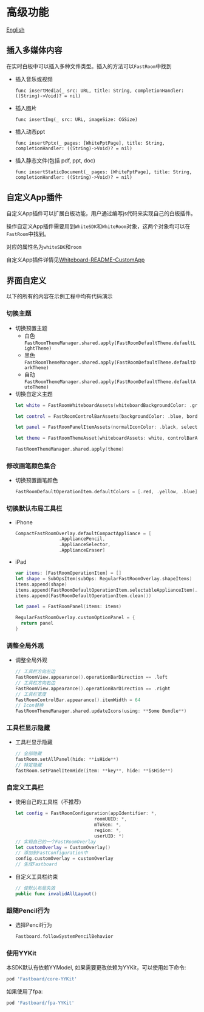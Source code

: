 # 高级功能

[English](Advance)

## 插入多媒体内容

在实时白板中可以插入多种文件类型。插入的方法可以`FastRoom`中找到
- 插入音乐或视频
   
  `func insertMedia(_ src: URL, title: String, completionHandler: ((String)->Void)? = nil)`
- 插入图片

  `func insertImg(_ src: URL, imageSize: CGSize)`
- 插入动态ppt

  `func insertPptx(_ pages: [WhitePptPage],
                           title: String,
                           completionHandler: ((String)->Void)? = nil)`
- 插入静态文件(包括 pdf, ppt, doc)

  `func insertStaticDocument(_ pages: [WhitePptPage],
                                     title: String,
                                     completionHandler: ((String)->Void)? = nil)`

## 自定义App插件

自定义App插件可以扩展白板功能，用户通过编写js代码来实现自己的白板插件。

操作自定义App插件需要用到`WhiteSDK`和`WhiteRoom`对象，这两个对象均可以在`FastRoom`中找到。

对应的属性名为`whiteSDK`和`room`

自定义App插件详情见[Whiteboard-README-CustomApp](https://github.com/netless-io/Whiteboard-iOS/blob/master/README-zh.md#自定义App插件)

## 界面自定义

以下的所有的内容在示例工程中均有代码演示

### 切换主题
- 切换预置主题
    - 白色 `FastRoomThemeManager.shared.apply(FastRoomDefaultTheme.defaultLightTheme)`
    - 黑色 `FastRoomThemeManager.shared.apply(FastRoomDefaultTheme.defaultDarkTheme)`
    - 自动 `FastRoomThemeManager.shared.apply(FastRoomDefaultTheme.defaultAutoTheme)`
- 切换自定义主题
    ```Swift
    let white = FastRoomWhiteboardAssets(whiteboardBackgroundColor: .green, containerColor: .yellow)

    let control = FastRoomControlBarAssets(backgroundColor: .blue, borderColor: .gray, effectStyle: .init(style: .regular))

    let panel = FastRoomPanelItemAssets(normalIconColor: .black, selectedIconColor: .systemRed, highlightBgColor: .cyan, subOpsIndicatorColor: .yellow, pageTextLabelColor: .orange)

    let theme = FastRoomThemeAsset(whiteboardAssets: white, controlBarAssets: control, panelItemAssets: panel)

    FastRoomThemeManager.shared.apply(theme)
    ```

### 修改画笔颜色集合
- 切换预置画笔颜色 
  ```Swift
  FastRoomDefaultOperationItem.defaultColors = [.red, .yellow, .blue]
  ```

### 切换默认布局工具栏
- iPhone
    ```swift
    CompactFastRoomOverlay.defaultCompactAppliance = [
                    .AppliancePencil,
                    .ApplianceSelector,
                    .ApplianceEraser]
    ```
 - iPad
     ```swift
     var items: [FastRoomOperationItem] = []
     let shape = SubOpsItem(subOps: RegularFastRoomOverlay.shapeItems)
     items.append(shape)
     items.append(FastRoomDefaultOperationItem.selectableApplianceItem(.AppliancePencil, shape: nil))
     items.append(FastRoomDefaultOperationItem.clean())

     let panel = FastRoomPanel(items: items)

     RegularFastRoomOverlay.customOptionPanel = {
       return panel
     }
     ```       
### 调整全局外观
- 调整全局外观
  ```swift
  // 工具栏方向左边
  FastRoomView.appearance().operationBarDirection == .left
  // 工具栏方向右边
  FastRoomView.appearance().operationBarDirection == .right
  // 工具栏宽度
  FastRoomControlBar.appearance().itemWidth = 64
  // Icon替换
  FastRoomThemeManager.shared.updateIcons(using: **Some Bundle**)
  ```
### 工具栏显示隐藏
- 工具栏显示隐藏
  ```swift
  // 全部隐藏 
  fastRoom.setAllPanel(hide: **isHide**)
  // 特定隐藏
  fastRoom.setPanelItemHide(item: **key**, hide: **isHide**)
  ```
### 自定义工具栏
- 使用自己的工具栏（不推荐)
  ```swift
  let config = FastRoomConfiguration(appIdentifier: *,
                               roomUUID: *,
                               mToken: *,
                               region: *,
                               userUID: *)
  // 实现自己的一个FastRoomOverlay
  let customOverlay = CustomOverlay()
  // 添加到FastConfiguration中
  config.customOverlay = customOverlay
  // 生成Fastboard
  ```
- 自定义工具栏约束
  ```swift
  // 使默认布局失效
  public func invalidAllLayout()
  ```

### 跟随Pencil行为
- 选择Pencil行为
  ```swift
  Fastboard.followSystemPencilBehavior
  ```

### 使用YYKit
本SDK默认有依赖YYModel, 如果需要更改依赖为YYKit，可以使用如下命令:

``` ruby
pod 'Fastboard/core-YYKit'
```

如果使用了fpa:

``` ruby
pod 'Fastboard/fpa-YYKit'
```